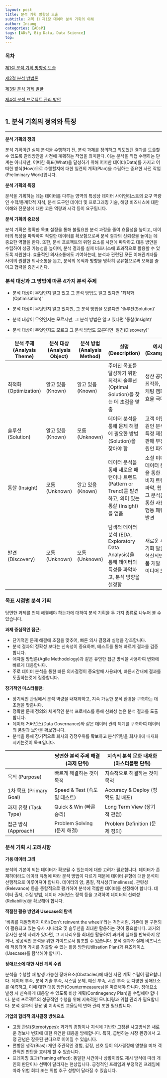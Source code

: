 ```yaml
---
layout: post
title: 분석 기획 방향성 도출
subtitle: 과목 IⅠ 제1장 데이터 분석 기획의 이해
author: Insung
categories: [ADsP]
tags: [ADsP, Big Data, Data Science]
top:
---
```


### 목차

[제1절 분석 기획 방향성 도출](/adsp/2025/03/31/analysis-planning-direction.html)

[제2절 분석 방법론](/adsp/2025/04/01/analysis-methodology.html)

[제3절 분석 과제 발굴](/adsp/2025/04/01/analysis-task-discovery.html)

[제4절 분석 프로젝트 관리 방안](/adsp/2025/04/02/project-management-plan.html)

---

## 1. 분석 기획의 정의와 특징

---

**분석 기획의 정의**

분석 기획이란 실제 분석을 수행하기 전, 분석 과제를 정의하고 의도했던 결과를 도출할 수 있도록 관리방안을 사전에 계획하는 작업을 의미한다. 이는 분석을 직접 수행하는 단계는 아니지만, 어떠한 목표(What)을 달성하기 위해 어떠한 데이터(Data)를 가지고 어떠한 방식(How)으로 수행할지에 대한 일련의 계획(Plan)을 수립하는 중요한 사전 작업(Preliminary Work)입니다.

**분석 기획의 특징**

분석을 기획하는 데는 데이터를 다루는 영역의 특성상 데이터 사이언티스트의 요구 역량인 수학/통계학적 지식, 분석 도구인 데이터 및 프로그래밍 기술, 해당 비즈니스에 대한 이해와 전문성에 대한 고른 역량과 시각 등이 요구됩니다.

**분석 기획의 중요성**

분석 기획은 명확한 목표 설정을 통해 불필요한 분석 과정을 줄여 효율성을 높이고, 데이터의 특성을 파악하여 적절한 데이터를 확보함으로써 분석 결과의 신뢰성을 높이는 데 중요한 역할을 한다. 또한, 분석 프로젝트의 위험 요소를 사전에 파악하고 대응 방안을 수립하여 성공 가능성을 높이며, 분석 결과를 실제 비즈니스에 효과적으로 활용할 수 있도록 지원한다. 효율적인 의사소통에도 기여하는데, 분석과 관련된 모든 이해관계자들 사이의 원활한 의사소통을 돕고, 분석의 목적과 방향을 명확히 공유함으로써 오해를 줄이고 협력을 증진시킨다.

### 분석 대상과 그 방법에 따른 4가지 분석 주제

- 분석 대상이 무엇인지 알고 있고 그 분석 방법도 알고 있다면 '최적화(Optimisation)'

- 분석 대상이 무엇인지 알고 있지만, 그 분석 방법을 모른다면 '솔루션(Solution)'

- 분석 대상이 무엇인지는 모르지만, 그 분석 방법은 알고 있다면 '통찰(Insight)'

- 분석 대상이 무엇인지도 모르고 그 분석 방법도 모른다면 '발견(Discovery)'


| 분석 주제 (Analysis Theme) | 분석 대상 (Analysis Object) | 분석 방법 (Analysis Method) | 설명 (Description) | 예시 (Example) |
|---|---|---|---|---|
| 최적화 (Optimization) | 알고 있음 (Known) | 알고 있음 (Known) | 주어진 목표를 달성하기 위한 최적의 솔루션 (Optimal Solution)을 찾는 데 초점을 맞춤 | 생산 공정 최적화, 마케팅 캠페인 효율 극대화 |
| 솔루션 (Solution) | 알고 있음 (Known) | 모름 (Unknown) | 데이터 분석을 통해 문제 해결에 필요한 방법 (Solution)을 찾아야 함 | 고객 이탈 원인 분석, 특정 제품 판매 부진 원인 파악 |
| 통찰 (Insight) | 모름 (Unknown) | 알고 있음 (Known) | 데이터 분석을 통해 새로운 패턴이나 트렌드 (Pattern or Trend)를 발견하고, 의미 있는 통찰 (Insight)을 얻음 | 소셜 미디어 데이터 분석을 통한 소비자 트렌드 파악, 웹 로그 분석을 통한 사용자 행동 패턴 발견 |
| 발견 (Discovery) | 모름 (Unknown) | 모름 (Unknown) | 탐색적 데이터 분석 (EDA, Exploratory Data Analysis)을 통해 데이터의 특성을 파악하고, 분석 방향을 설정함 | 새로운 시장 기회 발굴, 혁신적인 제품 개발 아이디어 도출 |

### 목표 시점별 분석 기획

당면한 과제를 언제 해결해야 하는가에 대하여 분석 기획을 두 가지 종류로 나누어 볼 수 있습니다.

**과제 중심적인 접근:** 
- 단기적인 문제 해결에 초점을 맞추어, 빠른 의사 결정과 실행을 강조합니다. 
- 분석 결과의 정확성 보다는 신속성이 중요하며, 테스트를 통해 빠르게 결과를 검증합니다.
- 애자일 방법론(Agile Methodology)과 같은 유연한 접근 방식을 사용하여 변화에 빠르게 대응합니다.
- 주로 데이터 분석을 통한 빠른 의사결정이 중요할때 사용되며, 빠른시간내에 결과를 도출하는것에 집중합니다. 

**장기적인 마스터플랜:** 
- 장기적인 관점에서 분석 역량을 내재화하고, 지속 가능한 분석 환경을 구축하는 데 초점을 맞춥니다.
- 정확한 문제 정의와 체계적인 분석 프로세스를 통해 신뢰성 높은 분석 결과를 도출합니다.
- 데이터 거버넌스(Data Governance)와 같은 데이터 관리 체계를 구축하여 데이터의 품질과 보안을 확보합니다.
- 분석을 통해 장기적으로 회사의 경쟁우위를 확보하고 분석역량을 회사내에 내재화 시키는것이 목표입니다. 


| | 당면한 분석 주제 해결 <br> (과제 단위) | 지속적 분석 문화 내재화 <br> (마스터플랜 단위) |
| - | ------------------- | -------------------------------- |
| 목적 (Purpose) | 빠르게 해결하는 것이 목적 | 지속적으로 해결하는 것이 목적 |
| 1차 목표 (Primary Goal) | Speed & Test (속도 및 테스트) | Accuracy & Deploy (정확도 및 배포) |
| 과제 유형 (Task Type) | Quick & Win (빠른 승리) | Long Term View (장기적 관점) |
| 접근 방식 (Approach) | Problem Solving (문제 해결) | Problem Definition (문제 정의) |

### 분석 기획 시 고려사항

**가용 데이터 고려**

분석의 기본이 되는 데이터가 확보될 수 있는지에 대한 고려가 필요합니다. 데이터가 존재하더라도 데이터 유형에 따라 분석 방법이 다르기 때문에 데이터 유형에 대한 분석이 선행적으로 이루어져야 합니다. 데이터의 양, 품질, 적시성(Timeliness), 관련성(Relevance) 등을 종합적으로 평가하여 분석에 적합한 데이터를 선정해야 합니다. 데이터 출저, 수집 방법, 데이터 거버넌스 정책 등을 고려하여 데이터의 신뢰성(Reliability)을 확보해야 합니다.

**적절한 활용 방안과 Usecase의 탐색**

'바퀴를 재발명하지 마라(Don't reinvent the wheel)'라는 격언처럼, 기존에 잘 구현되어 활용되고 있는 유사 시나리오 및 솔루션을 최대한 활용하는 것이 중요합니다. 과거의 유사한 분석 사례가 있다면, 그 시나리오를 최대한 활용하여 과거의 실패를 반복하지 않거나, 성공적인 분석을 위한 가이드로서 참조할 수 있습니다. 분석 결과가 실제 비즈니스에 적용되어 가치를 창출할 수 있는 활용 방안(Utilisation Plan)과 유즈케이스(Usecase)를 탐색해야 합니다.

**장애요소에 대한 사전 계획 수립**

분석을 수행할 때 발생 가능한 장애요소(Obstacles)에 대한 사전 계획 수립이 필요합니다. 데이터 부족, 분석 기술 부족, 시스템 문제, 예산 부족, 시간 부족 등 다양한 장애요소를 예측하고, 이에 대한 대응 방안(Countermeasures)을 마련해야 합니다. 장애요소 발생 시 신속하게 대응할 수 있도록 비상 계획(Continegency Plan)을 수립해야 합니다. 분석 프로젝트의 성공적인 수행을 위해 지속적인 모니터링과 위험 관리가 필요합니다. 분석 결과의 활용 및 지속적인 교율등의 변화 관리 또한 필요합니다.

**기업의 합리적 의사결정 방해요소**

- 고정 관념(Stereotypes): 과거의 경험이나 지식에 기반한 고정된 사고방식은 새로운 정보나 변화에 대한 유연한 대응을 방해합니다. 특히, 급변하는 시장 환경에서 고정 관념은 잘못된 판다으로 이어질 수 있습니다.
- 편향된 생각(Bias): 개인 주관적인 경험, 감정, 선호 등이 의사결정에 영향을 미쳐 객관적인 판단을 흐리게 할 수 있습니다.
- 프레이밍 효과(Framing effect): 동일한 사건이나 상황이라도 제시 방식에 따라 개인의 판단이나 선택이 달라지는 현상입니다. 긍정적인 프레임과 부정적인 프레임에 따라 위험 회피 또는 위험 추구 성향이 달라질 수 있습니다.
